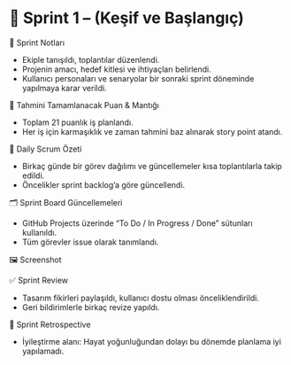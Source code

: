 # 🧾 Sprint 1 – (Keşif ve Başlangıç)

📌 Sprint Notları
* Ekiple tanışıldı, toplantılar düzenlendi.
* Projenin amacı, hedef kitlesi ve ihtiyaçları belirlendi.
* Kullanıcı personaları ve senaryolar bir sonraki sprint döneminde yapılmaya karar verildi.


🔢 Tahmini Tamamlanacak Puan & Mantığı
* Toplam 21 puanlık iş planlandı.
* Her iş için karmaşıklık ve zaman tahmini baz alınarak story point atandı.
  

📅 Daily Scrum Özeti
* Birkaç günde bir görev dağılımı ve güncellemeler kısa toplantılarla takip edildi.
* Öncelikler sprint backlog’a göre güncellendi.
  

🗂 Sprint Board Güncellemeleri
* GitHub Projects üzerinde “To Do / In Progress / Done” sütunları kullanıldı.
* Tüm görevler issue olarak tanımlandı.


🖼 Screenshot


✅ Sprint Review
* Tasarım fikirleri paylaşıldı, kullanıcı dostu olması önceliklendirildi.
* Geri bildirimlerle birkaç revize yapıldı.


🔄 Sprint Retrospective 
* İyileştirme alanı: Hayat yoğunluğundan dolayı bu dönemde planlama iyi yapılamadı.
